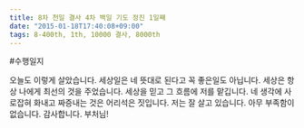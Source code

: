```yaml
---
title: 8차 천일 결사 4차 백일 기도 정진 1일째
date: "2015-01-18T17:40:08+09:00"
tags: 8-400th, 1th, 10000 결사, 8000th
---
```


#수행일지

오늘도 이렇게 살았습니다. 세상일은 네 뜻대로 된다고 꼭 좋은일도 아닙니다. 세상은 항상 나에게 최선의 것을 주었습니다. 세상을 믿고 그 흐름에 저를 맡깁니다. 네 생각에 사로잡혀 화내고 짜증내는 것은 어리석은 짓입니다. 저는 잘 살고 있습니다. 아무 부족함이 없습니다. 감사합니다. 부처님!
